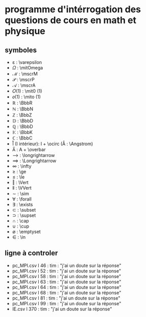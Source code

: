 # programme d'intérrogation des questions de cours en math et physique

## symboles

 - ɛ : \varepsilon 
 - 𝛺 : \mitOmega
 - ℳ : \mscrM
 - 𝒫 : \mscrP
 - 𝒜 : \mscrA
 - 𝑂(1) : \mit0 (1)
 - 𝑜(1) : \mito (1)
 - ℝ : \BbbR
 - ℕ : \BbbN
 - ℤ : \BbbZ
 - 𝔻 : \BbbD
 - ℚ : \BbbD
 - 𝕂 : \BbbK
 - ℂ : \BbbC
 - I̊ (I intérieur): I + \ocirc (Å : \Angstrom)
 - A̅ : A + \overbar
 - ⟶ : \longrightarrow
 - ⟹ : \Longrightarrow
 - ∞ : \infty
 - ≥ : \ge
 - ≤ : \le
 - ‖ : \Vert
 - ⦀ : \VVert
 - ∼ : \sim
 - ∀ : \forall
 - ∃ : \exists
 - ⊂ : \subset
 - ⊃ : \supset
 - ∩ : \cap
 - ∪ : \cup
 - ∅ : \emptyset
 - ∈ : \in


## ligne à controler

- pc_MPI.csv l 46 : tim : "j'ai un doute sur la réponse"
- pc_MPI.csv l 52 : tim : "j'ai un doute sur la réponse"
- pc_MPI.csv l 58 : tim : "j'ai un doute sur la réponse"
- pc_MPI.csv l 63 : tim : "j'ai un doute sur la réponse"
- pc_MPI.csv l 64 : tim : "j'ai un doute sur la réponse"
- pc_MPI.csv l 68 : tim : "j'ai un doute sur la réponse"
- pc_MPI.csv l 81 : tim : "j'ai un doute sur la réponse"
- pc_MPI.csv l 99 : tim : "j'ai un doute sur la réponse"
- IE.csv l 370 : tim : "j'ai un doute sur la réponse"